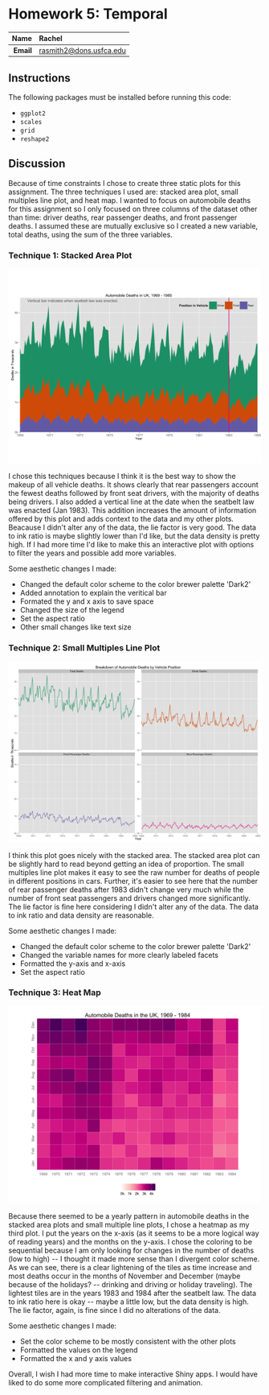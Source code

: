 Homework 5: Temporal
==============================

| **Name**  | Rachel  |
|----------:|:-------------|
| **Email** | rasmith2@dons.usfca.edu |

## Instructions ##

The following packages must be installed before running this code: 

- `ggplot2`
- `scales`
- `grid`
- `reshape2`

## Discussion ##

Because of time constraints I chose to create three static plots for this assignment. The three techniques I used are: stacked area plot, small multiples line plot, and heat map. I wanted to focus on automobile deaths for this assignment so I only focused on three columns of the dataset other than time: driver deaths, rear passenger deaths, and front passenger deaths. I assumed these are mutually exclusive so I created a new variable, total deaths, using the sum of the three variables. 

### Technique 1: Stacked Area Plot ###

![](area.png)

I chose this techniques because I think it is the best way to show the makeup of all vehicle deaths. It shows clearly that rear passengers account the fewest deaths followed by front seat drivers, with the majority of deaths being drivers.  I also added a vertical line at the date when the seatbelt law was enacted (Jan 1983). This addition increases the amount of information offered by this plot and adds context to the data and my other plots. Beacause I didn't alter any of the data, the lie factor is very good. The data to ink ratio is maybe slightly lower than I'd like, but the data density is pretty high. If I had more time I'd like to make this an interactive plot with options to filter the years and possible add more variables. 

Some aesthetic changes I made: 

- Changed the default color scheme to the color brewer palette 'Dark2' 
- Added annotation to explain the veritical bar
- Formated the y and x axis to save space
- Changed the size of the legend 
- Set the aspect ratio
- Other small changes like text size


### Technique 2: Small Multiples Line Plot ###

![](small_multi.png)

I think this plot goes nicely with the stacked area. The stacked area plot can be slightly hard to read beyond getting an idea of proportion. The small multiples line plot makes it easy to see the raw number for deaths of people in different positions in cars. Further, it's easier to see here that the number of rear passenger deaths after 1983 didn't change very much while the number of front seat passengers and drivers changed more significantly. The lie factor is fine here considering I didn't alter any of the data. The data to ink ratio and data density are reasonable. 

Some aesthetic changes I made: 

- Changed the default color scheme to the color brewer palette 'Dark2'
- Changed the variable names for more clearly labeled facets
- Formatted the y-axis and x-axis
- Set the aspect ratio


### Technique 3: Heat Map ###

![](heatmap.png)

Because there seemed to be a yearly pattern in automobile deaths in the stacked area plots and small multiple line plots, I chose a heatmap as my third plot. I put the years on the x-axis (as it seems to be a more logical way of reading years) and the months on the y-axis. I chose the coloring to be sequential because I am only looking for changes in the number of deaths (low to high) --  I thought it made more sense than I divergent color scheme. As we can see, there is a clear lightening of the tiles as time increase and most deaths occur in the months of November and December (maybe because of the holidays? -- drinking and driving or holiday traveling). The lightest tiles are in the years 1983 and 1984 after the seatbelt law. The data to ink ratio here is okay -- maybe a little low, but the data density is high. The lie factor, again, is fine since I did no alterations of the data. 

Some aesthetic changes I made: 

- Set the color scheme to be mostly consistent with the other plots
- Formatted the values on the legend
- Formatted the x and y axis values


Overall, I wish I had more time to make interactive Shiny apps. I would have liked to do some more complicated filtering and animation. 